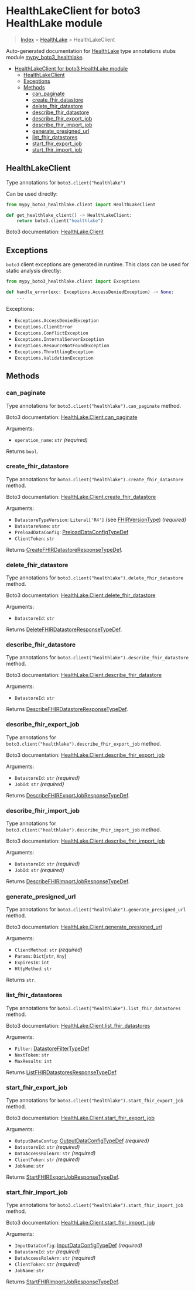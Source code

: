 # HealthLakeClient for boto3 HealthLake module

> [Index](..) > [HealthLake](.) > HealthLakeClient

Auto-generated documentation for
[HealthLake](https://boto3.amazonaws.com/v1/documentation/api/1.17.76/reference/services/healthlake.html#HealthLake)
type annotations stubs module
[mypy_boto3_healthlake](https://pypi.org/project/mypy-boto3-healthlake/).

- [HealthLakeClient for boto3 HealthLake module](#healthlakeclient-for-boto3-healthlake-module)
  - [HealthLakeClient](#healthlakeclient)
  - [Exceptions](#exceptions)
  - [Methods](#methods)
    - [can_paginate](#can_paginate)
    - [create_fhir_datastore](#create_fhir_datastore)
    - [delete_fhir_datastore](#delete_fhir_datastore)
    - [describe_fhir_datastore](#describe_fhir_datastore)
    - [describe_fhir_export_job](#describe_fhir_export_job)
    - [describe_fhir_import_job](#describe_fhir_import_job)
    - [generate_presigned_url](#generate_presigned_url)
    - [list_fhir_datastores](#list_fhir_datastores)
    - [start_fhir_export_job](#start_fhir_export_job)
    - [start_fhir_import_job](#start_fhir_import_job)

## HealthLakeClient

Type annotations for `boto3.client("healthlake")`

Can be used directly:

```python
from mypy_boto3_healthlake.client import HealthLakeClient

def get_healthlake_client() -> HealthLakeClient:
    return boto3.client("healthlake")
```

Boto3 documentation:
[HealthLake.Client](https://boto3.amazonaws.com/v1/documentation/api/1.17.76/reference/services/healthlake.html#HealthLake.Client)

## Exceptions

`boto3` client exceptions are generated in runtime. This class can be used for
static analysis directly:

```python
from mypy_boto3_healthlake.client import Exceptions

def handle_error(exc: Exceptions.AccessDeniedException) -> None:
    ...
```

Exceptions:

- `Exceptions.AccessDeniedException`
- `Exceptions.ClientError`
- `Exceptions.ConflictException`
- `Exceptions.InternalServerException`
- `Exceptions.ResourceNotFoundException`
- `Exceptions.ThrottlingException`
- `Exceptions.ValidationException`

## Methods

### can_paginate

Type annotations for `boto3.client("healthlake").can_paginate` method.

Boto3 documentation:
[HealthLake.Client.can_paginate](https://boto3.amazonaws.com/v1/documentation/api/1.17.76/reference/services/healthlake.html#HealthLake.Client.can_paginate)

Arguments:

- `operation_name`: `str` *(required)*

Returns `bool`.

### create_fhir_datastore

Type annotations for `boto3.client("healthlake").create_fhir_datastore` method.

Boto3 documentation:
[HealthLake.Client.create_fhir_datastore](https://boto3.amazonaws.com/v1/documentation/api/1.17.76/reference/services/healthlake.html#HealthLake.Client.create_fhir_datastore)

Arguments:

- `DatastoreTypeVersion`: `Literal['R4']` (see
  [FHIRVersionType](./literals.md#fhirversiontype)) *(required)*
- `DatastoreName`: `str`
- `PreloadDataConfig`:
  [PreloadDataConfigTypeDef](./type_defs.md#preloaddataconfigtypedef)
- `ClientToken`: `str`

Returns
[CreateFHIRDatastoreResponseTypeDef](./type_defs.md#createfhirdatastoreresponsetypedef).

### delete_fhir_datastore

Type annotations for `boto3.client("healthlake").delete_fhir_datastore` method.

Boto3 documentation:
[HealthLake.Client.delete_fhir_datastore](https://boto3.amazonaws.com/v1/documentation/api/1.17.76/reference/services/healthlake.html#HealthLake.Client.delete_fhir_datastore)

Arguments:

- `DatastoreId`: `str`

Returns
[DeleteFHIRDatastoreResponseTypeDef](./type_defs.md#deletefhirdatastoreresponsetypedef).

### describe_fhir_datastore

Type annotations for `boto3.client("healthlake").describe_fhir_datastore`
method.

Boto3 documentation:
[HealthLake.Client.describe_fhir_datastore](https://boto3.amazonaws.com/v1/documentation/api/1.17.76/reference/services/healthlake.html#HealthLake.Client.describe_fhir_datastore)

Arguments:

- `DatastoreId`: `str`

Returns
[DescribeFHIRDatastoreResponseTypeDef](./type_defs.md#describefhirdatastoreresponsetypedef).

### describe_fhir_export_job

Type annotations for `boto3.client("healthlake").describe_fhir_export_job`
method.

Boto3 documentation:
[HealthLake.Client.describe_fhir_export_job](https://boto3.amazonaws.com/v1/documentation/api/1.17.76/reference/services/healthlake.html#HealthLake.Client.describe_fhir_export_job)

Arguments:

- `DatastoreId`: `str` *(required)*
- `JobId`: `str` *(required)*

Returns
[DescribeFHIRExportJobResponseTypeDef](./type_defs.md#describefhirexportjobresponsetypedef).

### describe_fhir_import_job

Type annotations for `boto3.client("healthlake").describe_fhir_import_job`
method.

Boto3 documentation:
[HealthLake.Client.describe_fhir_import_job](https://boto3.amazonaws.com/v1/documentation/api/1.17.76/reference/services/healthlake.html#HealthLake.Client.describe_fhir_import_job)

Arguments:

- `DatastoreId`: `str` *(required)*
- `JobId`: `str` *(required)*

Returns
[DescribeFHIRImportJobResponseTypeDef](./type_defs.md#describefhirimportjobresponsetypedef).

### generate_presigned_url

Type annotations for `boto3.client("healthlake").generate_presigned_url`
method.

Boto3 documentation:
[HealthLake.Client.generate_presigned_url](https://boto3.amazonaws.com/v1/documentation/api/1.17.76/reference/services/healthlake.html#HealthLake.Client.generate_presigned_url)

Arguments:

- `ClientMethod`: `str` *(required)*
- `Params`: `Dict`\[`str`, `Any`\]
- `ExpiresIn`: `int`
- `HttpMethod`: `str`

Returns `str`.

### list_fhir_datastores

Type annotations for `boto3.client("healthlake").list_fhir_datastores` method.

Boto3 documentation:
[HealthLake.Client.list_fhir_datastores](https://boto3.amazonaws.com/v1/documentation/api/1.17.76/reference/services/healthlake.html#HealthLake.Client.list_fhir_datastores)

Arguments:

- `Filter`: [DatastoreFilterTypeDef](./type_defs.md#datastorefiltertypedef)
- `NextToken`: `str`
- `MaxResults`: `int`

Returns
[ListFHIRDatastoresResponseTypeDef](./type_defs.md#listfhirdatastoresresponsetypedef).

### start_fhir_export_job

Type annotations for `boto3.client("healthlake").start_fhir_export_job` method.

Boto3 documentation:
[HealthLake.Client.start_fhir_export_job](https://boto3.amazonaws.com/v1/documentation/api/1.17.76/reference/services/healthlake.html#HealthLake.Client.start_fhir_export_job)

Arguments:

- `OutputDataConfig`:
  [OutputDataConfigTypeDef](./type_defs.md#outputdataconfigtypedef)
  *(required)*
- `DatastoreId`: `str` *(required)*
- `DataAccessRoleArn`: `str` *(required)*
- `ClientToken`: `str` *(required)*
- `JobName`: `str`

Returns
[StartFHIRExportJobResponseTypeDef](./type_defs.md#startfhirexportjobresponsetypedef).

### start_fhir_import_job

Type annotations for `boto3.client("healthlake").start_fhir_import_job` method.

Boto3 documentation:
[HealthLake.Client.start_fhir_import_job](https://boto3.amazonaws.com/v1/documentation/api/1.17.76/reference/services/healthlake.html#HealthLake.Client.start_fhir_import_job)

Arguments:

- `InputDataConfig`:
  [InputDataConfigTypeDef](./type_defs.md#inputdataconfigtypedef) *(required)*
- `DatastoreId`: `str` *(required)*
- `DataAccessRoleArn`: `str` *(required)*
- `ClientToken`: `str` *(required)*
- `JobName`: `str`

Returns
[StartFHIRImportJobResponseTypeDef](./type_defs.md#startfhirimportjobresponsetypedef).
